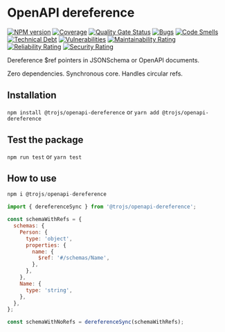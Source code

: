 # OpenAPI dereference

[![NPM version][npm-image]][npm-url] [![Coverage](https://sonarcloud.io/api/project_badges/measure?project=hckrnews_openapi-dereference&metric=coverage)](https://sonarcloud.io/summary/new_code?id=hckrnews_openapi-dereference) [![Quality Gate Status](https://sonarcloud.io/api/project_badges/measure?project=hckrnews_openapi-dereference&metric=alert_status)](https://sonarcloud.io/summary/new_code?id=hckrnews_openapi-dereference) 
[![Bugs](https://sonarcloud.io/api/project_badges/measure?project=hckrnews_openapi-dereference&metric=bugs)](https://sonarcloud.io/summary/new_code?id=hckrnews_openapi-dereference) [![Code Smells](https://sonarcloud.io/api/project_badges/measure?project=hckrnews_openapi-dereference&metric=code_smells)](https://sonarcloud.io/summary/new_code?id=hckrnews_openapi-dereference) [![Technical Debt](https://sonarcloud.io/api/project_badges/measure?project=hckrnews_openapi-dereference&metric=sqale_index)](https://sonarcloud.io/summary/new_code?id=hckrnews_openapi-dereference) [![Vulnerabilities](https://sonarcloud.io/api/project_badges/measure?project=hckrnews_openapi-dereference&metric=vulnerabilities)](https://sonarcloud.io/summary/new_code?id=hckrnews_openapi-dereference)
[![Maintainability Rating](https://sonarcloud.io/api/project_badges/measure?project=hckrnews_openapi-dereference&metric=sqale_rating)](https://sonarcloud.io/summary/new_code?id=hckrnews_openapi-dereference) [![Reliability Rating](https://sonarcloud.io/api/project_badges/measure?project=hckrnews_openapi-dereference&metric=reliability_rating)](https://sonarcloud.io/summary/new_code?id=hckrnews_openapi-dereference) [![Security Rating](https://sonarcloud.io/api/project_badges/measure?project=hckrnews_openapi-dereference&metric=security_rating)](https://sonarcloud.io/summary/new_code?id=hckrnews_openapi-dereference)

Dereference $ref pointers in JSONSchema or OpenAPI documents.

Zero dependencies. Synchronous core. Handles circular refs.

## Installation

`npm install @trojs/openapi-dereference`
or
`yarn add @trojs/openapi-dereference`

## Test the package

`npm run test`
or
`yarn test`

## How to use


```javascript
npm i @trojs/openapi-dereference

```

```javascript
import { dereferenceSync } from '@trojs/openapi-dereference';

const schemaWithRefs = {
  schemas: {
    Person: {
      type: 'object',
      properties: {
        name: {
          $ref: '#/schemas/Name',
        },
      },
    },
    Name: {
      type: 'string',
    },
  },
};

const schemaWithNoRefs = dereferenceSync(schemaWithRefs);
```

[npm-url]: https://www.npmjs.com/package/@trojs/openapi-dereference
[npm-image]: https://img.shields.io/npm/v/@trojs/openapi-dereference.svg

